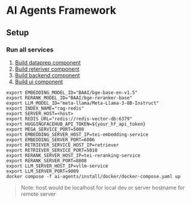 # AI Agents Framework

## Setup

### Run all services

1. [Build dataprep component](./comps/dataprep/README.md)
2. [Build reteriver component](./comps/retriever/README.md)
3. [Build backend component](./comps/README.md)
4. [Build ui component](./design-patterns/rag/README.md)

```
export EMBEDDING_MODEL_ID="BAAI/bge-base-en-v1.5"
export RERANK_MODEL_ID="BAAI/bge-reranker-base"
export LLM_MODEL_ID="meta-llama/Meta-Llama-3-8B-Instruct"
export INDEX_NAME="rag-redis"
export SERVER_HOST=<host>
export REDIS_URL="redis://redis-vector-db:6379"
export HUGGINGFACEHUB_API_TOKEN=${your_hf_api_token}
export MEGA_SERVICE_PORT=5008
export EMBEDDING_SERVER_HOST_IP=tei-embedding-service
export EMBEDDING_SERVER_PORT=6006
export RETRIEVER_SERVICE_HOST_IP=retriever
export RETRIEVER_SERVICE_PORT=5010 
export RERANK_SERVER_HOST_IP=tei-reranking-service
export RERANK_SERVER_PORT=8808 
export LLM_SERVER_HOST_IP=vllm-service
export LLM_SERVER_PORT=9009
docker compose -f ai-agents/install/docker/docker-compose.yaml up
```

> Note: host would be localhost for local dev or server hostname for remote server


